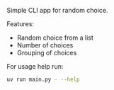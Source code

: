 Simple CLI app for random choice.

Features:

- Random choice from a list
- Number of choices
- Grouping of choices

For usage help run:

```bash
uv run main.py - --help
```
